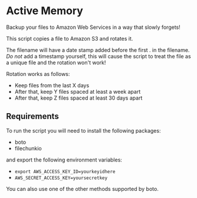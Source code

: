 Active Memory
=============

Backup your files to Amazon Web Services in a way that slowly forgets!

This script copies a file to Amazon S3 and rotates it.

The filename will have a date stamp added before the first . in the filename. *Do not* add a timestamp yourself, this will cause the script to treat the file as a unique file and the rotation won't work!

Rotation works as follows:
- Keep files from the last X days
- After that, keep Y files spaced at least a week apart
- After that, keep Z files spaced at least 30 days apart


## Requirements

To run the script you will need to install the following packages:
- boto
- filechunkio

and export the following environment variables:
- `export AWS_ACCESS_KEY_ID=yourkeyidhere`
- `AWS_SECRET_ACCESS_KEY=yoursecretkey`

You can also use one of the other methods supported by boto.
